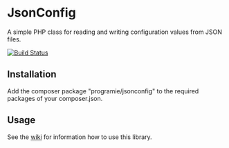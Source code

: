 # JsonConfig

A simple PHP class for reading and writing configuration values from JSON files.

[![Build Status](https://travis-ci.org/Programie/JsonConfig.svg)](https://travis-ci.org/Programie/JsonConfig)

## Installation

Add the composer package "programie/jsonconfig" to the required packages of your composer.json.

## Usage

See the [wiki](https://github.com/Programie/JsonConfig/wiki) for information how to use this library.
